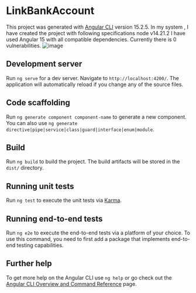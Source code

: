 # LinkBankAccount

This project was generated with [Angular CLI](https://github.com/angular/angular-cli) version 15.2.5.
In my system , I have created the project with following specifications
node v14.21.2
I have used Angular 15 with all compatible dependencies.
Currently there is 0 vulnerabilities.
![image](https://user-images.githubusercontent.com/130840305/232407124-cdb4e32e-2df9-4fc5-874d-c97c124a0db6.png)


## Development server

Run `ng serve` for a dev server. Navigate to `http://localhost:4200/`. The application will automatically reload if you change any of the source files.

## Code scaffolding

Run `ng generate component component-name` to generate a new component. You can also use `ng generate directive|pipe|service|class|guard|interface|enum|module`.

## Build

Run `ng build` to build the project. The build artifacts will be stored in the `dist/` directory.

## Running unit tests

Run `ng test` to execute the unit tests via [Karma](https://karma-runner.github.io).

## Running end-to-end tests

Run `ng e2e` to execute the end-to-end tests via a platform of your choice. To use this command, you need to first add a package that implements end-to-end testing capabilities.

## Further help

To get more help on the Angular CLI use `ng help` or go check out the [Angular CLI Overview and Command Reference](https://angular.io/cli) page.
